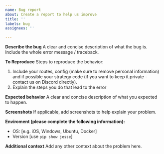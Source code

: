 ```yaml
---
name: Bug report
about: Create a report to help us improve
title: ''
labels: bug
assignees: ''

---
```


<!--
IMPORTANT: Please open an issue ONLY if you find something wrong with the source code. For questions and feedback use Discord (https://jesse.trade/discord). Also make sure to give the documentation (https://docs.jesse.trade/) and FAQ (https://jesse.trade/help) a good read to eliminate the possibility of causing the problem due to wrong usage. Make sure you are using the most recent version `pip show jesse` and updated all requirements `pip install -r https://raw.githubusercontent.com/jesse-ai/jesse/master/requirements.txt`.
-->

**Describe the bug**
A clear and concise description of what the bug is. Include the whole error message / traceback.

**To Reproduce**
Steps to reproduce the behavior:
1. Include your routes, config (make sure to remove personal information) and if possible your strategy code (if you want to keep it private - contact us on Discord directly).
2. Explain the steps you do that lead to the error

**Expected behavior**
A clear and concise description of what you expected to happen.

**Screenshots**
If applicable, add screenshots to help explain your problem.

**Enviroment (please complete the following information):**
 - OS: [e.g. iOS, Windows, Ubuntu, Docker]
 - Version [use `pip show jesse`] 


**Additional context**
Add any other context about the problem here.
